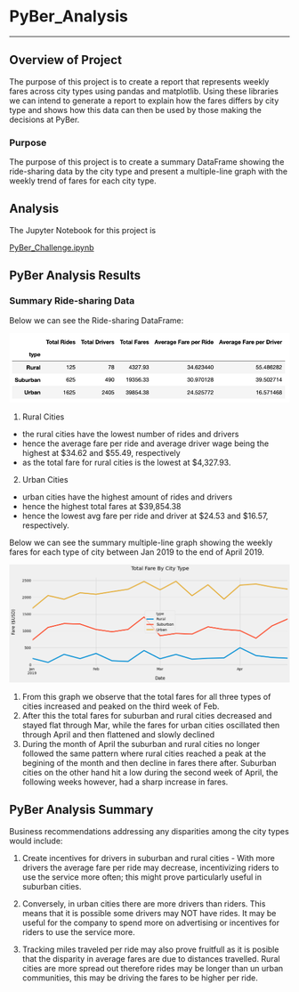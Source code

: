 # PyBer_Analysis
---
## Overview of Project
The purpose of this project is to create a report that represents weekly fares across city types using pandas and matplotlib. Using these libraries we can intend to generate a report to explain how the fares differs by city type and shows how this data can then be used by those making the decisions at PyBer.

### Purpose
The purpose of this project is to create a summary DataFrame showing the ride-sharing data by the city type and present a multiple-line graph with the weekly trend of fares for each city type.

## Analysis

The Jupyter Notebook for this project is

[PyBer_Challenge.ipynb](https://github.com/gopivasanth/PyBer_Analysis/blob/c62eca0a5835c5781ce5bb2e6f13923883f9abc2/PyBer_Challenge.ipynb)

## PyBer Analysis Results

### Summary Ride-sharing Data

Below we can see the Ride-sharing DataFrame:

![Summary_DataFrame.PNG](https://github.com/gopivasanth/PyBer_Analysis/blob/88f0217863ea20eb80e64f9e1d5a356458069e7f/analysis/PyBer_Summary.png)

1. Rural Cities
- the rural cities have the lowest number of rides and drivers
- hence the average fare per ride and average driver wage being the highest at $34.62 and $55.49, respectively
- as the total fare for rural cities is the lowest at $4,327.93.

2. Urban Cities
- urban cities have the highest amount of rides and drivers 
- hence the highest total fares at $39,854.38
- hence the lowest avg fare per ride and driver at $24.53 and $16.57, respectively.

Below we can see the summary multiple-line graph showing the weekly fares for each type of city between Jan 2019 to the end of April 2019.

![PyBer_fare_summary.png](https://github.com/gopivasanth/PyBer_Analysis/blob/88f0217863ea20eb80e64f9e1d5a356458069e7f/analysis/PyBer_fare_summary.png)

1. From this graph we observe that the total fares for all three types of cities increased and peaked on the third week of Feb. 
2. After this the total fares for suburban and rural cities decreased and stayed flat through Mar,  while the fares for urban cities oscillated then through April and then flattened and slowly declined
3. During the month of April the suburban and rural cities no longer followed the same pattern where rural cities reached a peak at the begining of the month and then decline in fares there after. Suburban cities on the other hand hit a low during the second week of April, the following weeks however, had a sharp increase in fares.

## PyBer Analysis Summary

Business recommendations addressing any disparities among the city types would include:

1. Create incentives for drivers in suburban and rural cities - With more drivers the average fare per ride may decrease, incentivizing riders to use the service more often; this might prove particularly useful in suburban cities.

2. Conversely, in urban cities there are more drivers than riders. This means that it is possible some drivers may NOT have rides. It may be useful for the company to spend more on advertising or incentives for riders to use the service more.

3. Tracking miles traveled per ride may also prove fruitfull as it is posible that the disparity in average fares are due to distances travelled. Rural cities are more spread out therefore rides may be longer than un urban communities, this may be driving the fares to be higher per ride. 